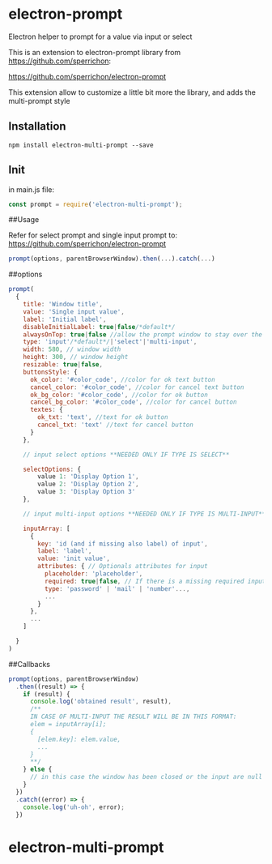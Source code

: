 # electron-prompt

Electron helper to prompt for a value via input or select

This is an extension to electron-prompt library from https://github.com/sperrichon:

https://github.com/sperrichon/electron-prompt

This extension allow to customize a little bit more the library, and adds the multi-prompt style

## Installation

```
npm install electron-multi-prompt --save
```

## Init
in main.js file:

```js
const prompt = require('electron-multi-prompt');
```

##Usage

Refer for select prompt and single input prompt to: https://github.com/sperrichon/electron-prompt

```js
prompt(options, parentBrowserWindow).then(...).catch(...)
```

##options
```js
prompt(
  {
    title: 'Window title',
    value: 'Single input value',
    label: 'Initial label',
    disableInitialLabel: true|false/*default*/
    alwaysOnTop: true|false //allow the prompt window to stay over the main Window,
    type: 'input'/*default*/|'select'|'multi-input',
    width: 580, // window width
    height: 300, // window height
    resizable: true|false,
    buttonsStyle: {
      ok_color: '#color_code', //color for ok text button
      cancel_color: '#color_code', //color for cancel text button
      ok_bg_color: '#color_code', //color for ok button
      cancel_bg_color: '#color_code', //color for cancel button
      textes: {
        ok_txt: 'text', //text for ok button
        cancel_txt: 'text' //text for cancel button
      }
    },

    // input select options **NEEDED ONLY IF TYPE IS SELECT**

    selectOptions: {
        value 1: 'Display Option 1',
        value 2: 'Display Option 2',
        value 3: 'Display Option 3'
    },

    // input multi-input options **NEEDED ONLY IF TYPE IS MULTI-INPUT**

    inputArray: [
      {
        key: 'id (and if missing also label) of input',
        label: 'label',
        value: 'init value',
        attributes: { // Optionals attributes for input
          placeholder: 'placeholder',
          required: true|false, // If there is a missing required input the result will be null, the required input will be recognized from '*'
          type: 'password' | 'mail' | 'number'...,
          ...
        }
      },
      ...
    ]

  }
)
```

##Callbacks
```js
prompt(options, parentBrowserWindow)
  .then((result) => {
    if (result) {
      console.log('obtained result', result),
      /**
      IN CASE OF MULTI-INPUT THE RESULT WILL BE IN THIS FORMAT:
      elem = inputArray[i];
      {
        [elem.key]: elem.value,
        ...
      }
      **/
    } else {
      // in this case the window has been closed or the input are null
    }
  })
  .catch((error) => {
    console.log('uh-oh', error);
  })
```
# electron-multi-prompt
